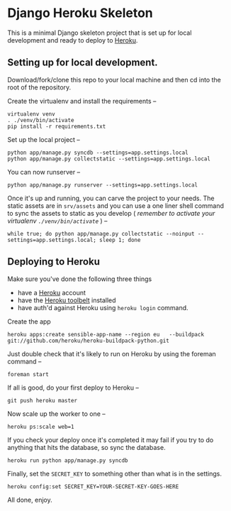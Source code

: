 # Django Heroku Skeleton

This is a minimal Django skeleton project that is set up for local
development and ready to deploy to [Heroku][1].


## Setting up for local development.

Download/fork/clone this repo to your local machine and then cd into
the root of the repository.

Create the virtualenv and install the requirements &ndash;

    virtualenv venv
    . ./venv/bin/activate
    pip install -r requirements.txt


Set up the local project &ndash;

    python app/manage.py syncdb --settings=app.settings.local
    python app/manage.py collectstatic --settings=app.settings.local
    
You can now runserver &ndash;

    python app/manage.py runserver --settings=app.settings.local

Once it's up and running, you can carve the project to your needs. The
static assets are in `srv/assets` and you can use a one liner shell
command to sync the assets to static as you develop ( _remember to
activate your virtualenv `./venv/bin/activate`_ ) &ndash;
    
    while true; do python app/manage.py collectstatic --noinput --settings=app.settings.local; sleep 1; done

## Deploying to Heroku

Make sure you've done the following three things

* have a [Heroku][1] account
* have the [Heroku toolbelt][0] installed
* have auth'd against Heroku using `heroku login` command.

Create the app

    heroku apps:create sensible-app-name --region eu   --buildpack git://github.com/heroku/heroku-buildpack-python.git

Just double check that it's likely to run on Heroku by using the
foreman command &ndash;

    foreman start

If all is good, do your first deploy to Heroku &ndash;

    git push heroku master

Now scale up the worker to one &ndash;

    heroku ps:scale web=1

If you check your deploy once it's completed it may fail if you try to
do anything that hits the database, so sync the database.

    heroku run python app/manage.py syncdb

Finally, set the `SECRET_KEY` to something other than what is in the
settings.

    heroku config:set SECRET_KEY=YOUR-SECRET-KEY-GOES-HERE

All done, enjoy.

[0]: https://toolbelt.heroku.com/
[1]: https://heroku.com/

